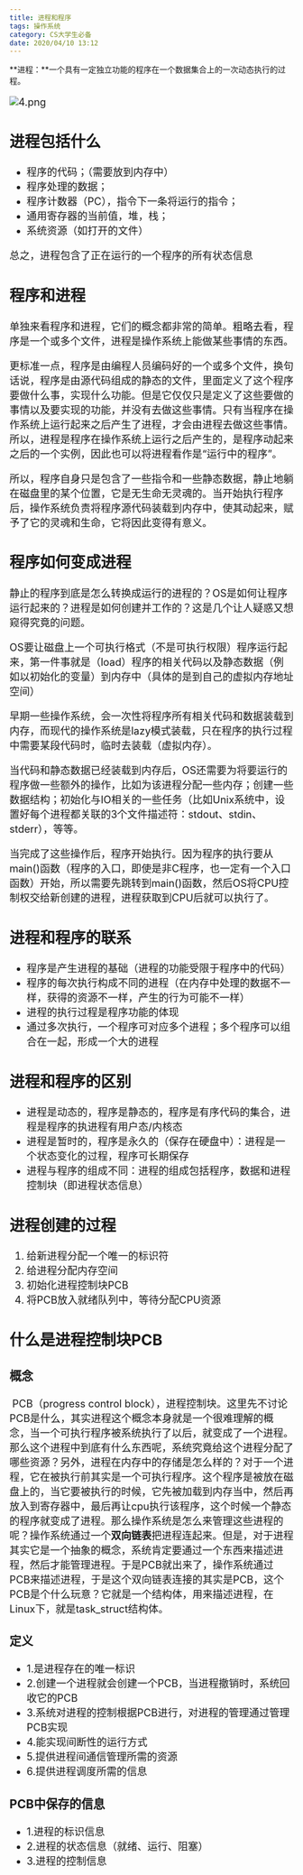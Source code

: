 ```yaml
---
title: 进程和程序
tags: 操作系统
category: CS大学生必备
date: 2020/04/10 13:12
---
```


**进程：**一个具有一定独立功能的程序在一个数据集合上的一次动态执行的过程。

<!--more-->

<font size=4>

![4.png](https://i.loli.net/2020/05/05/Gh52Yn1yI6TSuWx.png)

## 进程包括什么

- 程序的代码；（需要放到内存中）
- 程序处理的数据；
- 程序计数器（PC），指令下一条将运行的指令；
- 通用寄存器的当前值，堆，栈；
- 系统资源（如打开的文件）

总之，进程包含了正在运行的一个程序的所有状态信息

## 程序和进程

单独来看程序和进程，它们的概念都非常的简单。粗略去看，程序是一个或多个文件，进程是操作系统上能做某些事情的东西。

更标准一点，程序是由编程人员编码好的一个或多个文件，换句话说，程序是由源代码组成的静态的文件，里面定义了这个程序要做什么事，实现什么功能。但是它仅仅只是定义了这些要做的事情以及要实现的功能，并没有去做这些事情。只有当程序在操作系统上运行起来之后产生了进程，才会由进程去做这些事情。所以，进程是程序在操作系统上运行之后产生的，是程序动起来之后的一个实例，因此也可以将进程看作是“运行中的程序”。

所以，程序自身只是包含了一些指令和一些静态数据，静止地躺在磁盘里的某个位置，它是无生命无灵魂的。当开始执行程序后，操作系统负责将程序源代码装载到内存中，使其动起来，赋予了它的灵魂和生命，它将因此变得有意义。

## 程序如何变成进程

静止的程序到底是怎么转换成运行的进程的？OS是如何让程序运行起来的？进程是如何创建并工作的？这是几个让人疑惑又想窥得究竟的问题。

OS要让磁盘上一个可执行格式（不是可执行权限）程序运行起来，第一件事就是（load）程序的相关代码以及静态数据（例如以初始化的变量）到内存中（具体的是到自己的虚拟内存地址空间）

早期一些操作系统，会一次性将程序所有相关代码和数据装载到内存，而现代的操作系统是lazy模式装载，只在程序的执行过程中需要某段代码时，临时去装载（虚拟内存）。

当代码和静态数据已经装载到内存后，OS还需要为将要运行的程序做一些额外的操作，比如为该进程分配一些内存；创建一些数据结构；初始化与IO相关的一些任务（比如Unix系统中，设置好每个进程都关联的3个文件描述符：stdout、stdin、stderr），等等。

当完成了这些操作后，程序开始执行。因为程序的执行要从main()函数（程序的入口，即使是非C程序，也一定有一个入口函数）开始，所以需要先跳转到main()函数，然后OS将CPU控制权交给新创建的进程，进程获取到CPU后就可以执行了。

## 进程和程序的联系

- 程序是产生进程的基础（进程的功能受限于程序中的代码）
- 程序的每次执行构成不同的进程（在内存中处理的数据不一样，获得的资源不一样，产生的行为可能不一样）
- 进程的执行过程是程序功能的体现
- 通过多次执行，一个程序可对应多个进程；多个程序可以组合在一起，形成一个大的进程

## 进程和程序的区别

- 进程是动态的，程序是静态的，程序是有序代码的集合，进程是程序的执进程有用户态/内核态
- 进程是暂时的，程序是永久的（保存在硬盘中）：进程是一个状态变化的过程，程序可长期保存
- 进程与程序的组成不同：进程的组成包括程序，数据和进程控制块（即进程状态信息）

## 进程创建的过程

1. 给新进程分配一个唯一的标识符
2. 给进程分配内存空间
3. 初始化进程控制块PCB
4. 将PCB放入就绪队列中，等待分配CPU资源

##  什么是进程控制块PCB

### 概念

​        PCB（progress control block），进程控制块。这里先不讨论PCB是什么，其实进程这个概念本身就是一个很难理解的概念，当一个可执行程序被系统执行了以后，就变成了一个进程。那么这个进程中到底有什么东西呢，系统究竟给这个进程分配了哪些资源？另外，进程在内存中的存储是怎么样的？
​        对于一个进程，它在被执行前其实是一个可执行程序。这个程序是被放在磁盘上的，当它要被执行的时候，它先被加载到内存当中，然后再放入到寄存器中，最后再让cpu执行该程序，这个时候一个静态的程序就变成了进程。
​        那么操作系统是怎么来管理这些进程的呢？操作系统通过一个**双向链表**把进程连起来。但是，对于进程其实它是一个抽象的概念，系统肯定要通过一个东西来描述进程，然后才能管理进程。于是PCB就出来了，操作系统通过PCB来描述进程，于是这个双向链表连接的其实是PCB，这个PCB是个什么玩意？它就是一个结构体，用来描述进程，在Linux下，就是task_struct结构体。

### 定义

- 1.是进程存在的唯一标识
- 2.创建一个进程就会创建一个PCB，当进程撤销时，系统回收它的PCB
- 3.系统对进程的控制根据PCB进行，对进程的管理通过管理PCB实现
- 4.能实现间断性的运行方式
- 5.提供进程间通信管理所需的资源
- 6.提供进程调度所需的信息

### PCB中保存的信息

- 1.进程的标识信息
- 2.进程的状态信息（就绪、运行、阻塞）
- 3.进程的控制信息